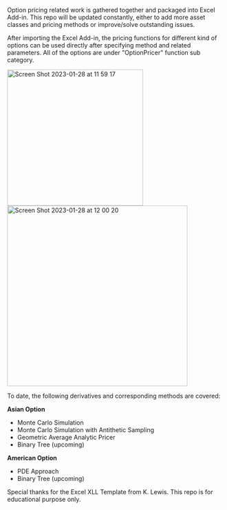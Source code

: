 Option pricing related work is gathered together and packaged into Excel Add-in. This repo will be updated constantly, either to add more asset classes and pricing methods or improve/solve outstanding issues. 

After importing the Excel Add-in, the pricing functions for different kind of options can be used directly after specifying method and related parameters. All of the options are under "OptionPricer" function sub category.

<img width="315.5" alt="Screen Shot 2023-01-28 at 11 59 17" src="https://user-images.githubusercontent.com/51311870/215291103-e8a91895-b59f-4f3d-886e-fcd5b1b1350c.png">  <img width="419" alt="Screen Shot 2023-01-28 at 12 00 20" src="https://user-images.githubusercontent.com/51311870/215291202-681561a1-d327-4ace-ad5d-6276febd27ec.png">

To date, the following derivatives and corresponding methods are covered:

**Asian Option**
- Monte Carlo Simulation
- Monte Carlo Simulation with Antithetic Sampling
- Geometric Average Analytic Pricer
- Binary Tree (upcoming)

**American Option**
- PDE Approach
- Binary Tree (upcoming)

Special thanks for the Excel XLL Template from K. Lewis. This repo is for educational purpose only. 

